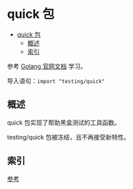 # quick 包

- [quick 包](#quick-%e5%8c%85)
  - [概述](#%e6%a6%82%e8%bf%b0)
  - [索引](#%e7%b4%a2%e5%bc%95)

参考 [Golang 官网文档](https://golang.org/pkg/testing/quick/) 学习。

导入语句：`import "testing/quick"`

## 概述

quick 包实现了帮助黑盒测试的工具函数。

testing/quick 包被冻结，且不再接受新特性。

## 索引

[参考](https://golang.org/pkg/testing/quick/#pkg-index)
